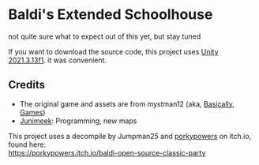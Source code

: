 # Baldi's Extended Schoolhouse

not quite sure what to expect out of this yet, but stay tuned

If you want to download the source code, this project uses [Unity 2021.3.13f1](https://unity.com/releases/editor/whats-new/2021.3.13). it was convenient.

## Credits
- The original game and assets are from mystman12 (aka, [Basically, Games](https://basically-games.itch.io/))
- [Junimeek](https://github.com/Junimeek): Programming, new maps

This project uses a decompile by Jumpman25 and [porkypowers](https://porkypowers.itch.io/) on itch.io, found here:\
https://porkypowers.itch.io/baldi-open-source-classic-party